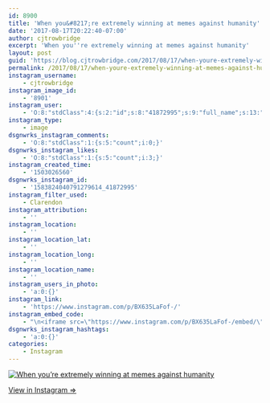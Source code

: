 ```yaml
---
id: 8900
title: 'When you&#8217;re extremely winning at memes against humanity'
date: '2017-08-17T20:22:40-07:00'
author: cjtrowbridge
excerpt: 'When you''re extremely winning at memes against humanity'
layout: post
guid: 'https://blog.cjtrowbridge.com/2017/08/17/when-youre-extremely-winning-at-memes-against-humanity/'
permalink: /2017/08/17/when-youre-extremely-winning-at-memes-against-humanity/
instagram_username:
    - cjtrowbridge
instagram_image_id:
    - '8901'
instagram_user:
    - 'O:8:"stdClass":4:{s:2:"id";s:8:"41872995";s:9:"full_name";s:13:"CJ Trowbridge";s:15:"profile_picture";s:96:"https://scontent.cdninstagram.com/t51.2885-19/s150x150/13724650_1188772791164794_142557231_a.jpg";s:8:"username";s:12:"cjtrowbridge";}'
instagram_type:
    - image
dsgnwrks_instagram_comments:
    - 'O:8:"stdClass":1:{s:5:"count";i:0;}'
dsgnwrks_instagram_likes:
    - 'O:8:"stdClass":1:{s:5:"count";i:3;}'
instagram_created_time:
    - '1503026560'
dsgnwrks_instagram_id:
    - '1583824040791279614_41872995'
instagram_filter_used:
    - Clarendon
instagram_attribution:
    - ''
instagram_location:
    - ''
instagram_location_lat:
    - ''
instagram_location_long:
    - ''
instagram_location_name:
    - ''
instagram_users_in_photo:
    - 'a:0:{}'
instagram_link:
    - 'https://www.instagram.com/p/BX635LaFof-/'
instagram_embed_code:
    - "\n<iframe src=\"https://www.instagram.com/p/BX635LaFof-/embed/\" width=\"612\" height=\"710\" frameborder=\"0\" scrolling=\"no\" allowtransparency=\"true\" class=\"insta-image-embed\"></iframe>\n"
dsgnwrks_instagram_hashtags:
    - 'a:0:{}'
categories:
    - Instagram
---
```


[![When you’re extremely winning at memes against humanity](https://blog.cjtrowbridge.com/wp-content/uploads/2017/08/1503026560-1-1.jpg)](https://www.instagram.com/p/BX635LaFof-/)

[View in Instagram ⇒](https://www.instagram.com/p/BX635LaFof-/)